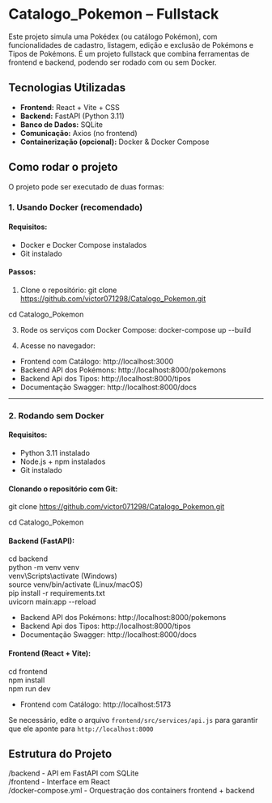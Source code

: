# Catalogo_Pokemon – Fullstack

Este projeto simula uma Pokédex (ou catálogo Pokémon), com funcionalidades de cadastro, listagem, edição e exclusão de Pokémons e Tipos de Pokémons. É um projeto fullstack que combina ferramentas de frontend e backend, podendo ser rodado com ou sem Docker.


## Tecnologias Utilizadas

- **Frontend:** React + Vite + CSS
- **Backend:** FastAPI (Python 3.11)
- **Banco de Dados:** SQLite
- **Comunicação:** Axios (no frontend)
- **Containerização (opcional):** Docker & Docker Compose


## Como rodar o projeto

O projeto pode ser executado de duas formas:

### 1. Usando Docker (recomendado)

#### Requisitos:
- Docker e Docker Compose instalados
- Git instalado

#### Passos:
1. Clone o repositório:
git clone https://github.com/victor071298/Catalogo_Pokemon.git

cd Catalogo_Pokemon

3. Rode os serviços com Docker Compose:
   docker-compose up --build

4. Acesse no navegador:
- Frontend com Catálogo: http://localhost:3000
- Backend API dos Pokémons: http://localhost:8000/pokemons
- Backend Api dos Tipos: http://localhost:8000/tipos
- Documentação Swagger: http://localhost:8000/docs

---

### 2. Rodando sem Docker

#### Requisitos:
- Python 3.11 instalado
- Node.js + npm instalados
- Git instalado

#### Clonando o repositório com Git:
git clone https://github.com/victor071298/Catalogo_Pokemon.git

cd Catalogo_Pokemon

#### Backend (FastAPI):

cd backend  
python -m venv venv  
venv\Scripts\activate (Windows)  
source venv/bin/activate (Linux/macOS)  
pip install -r requirements.txt  
uvicorn main:app --reload

- Backend API dos Pokémons: http://localhost:8000/pokemons
- Backend Api dos Tipos: http://localhost:8000/tipos
- Documentação Swagger: http://localhost:8000/docs

#### Frontend (React + Vite):

cd frontend  
npm install  
npm run dev

- Frontend com Catálogo: http://localhost:5173

Se necessário, edite o arquivo `frontend/src/services/api.js` para garantir que ele aponte para `http://localhost:8000`


## Estrutura do Projeto

/backend - API em FastAPI com SQLite  
/frontend - Interface em React  
/docker-compose.yml - Orquestração dos containers frontend + backend
